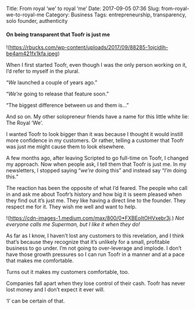 Title: From royal ‘we’ to royal ‘me’
Date: 2017-09-05 07:36
Slug: from-royal-we-to-royal-me
Category: Business
Tags: entrepreneurship, transparency, solo founder, authenticity

#### On being transparent that Toofr is just me

!(https://rbucks.com/wp-content/uploads/2017/09/88285-1ojcidih-be4am421fx1kfa.jpeg)

When I first started Toofr, even though I was the only person working on it, I’d refer to myself in the plural.

“*We* launched a couple of years ago.”

“*We’re* going to release that feature soon.”

“The biggest difference between *us* and them is…”

And so on. My other solopreneur friends have a name for this little white lie: The Royal ‘We’.

I wanted Toofr to look bigger than it was because I thought it would instill more confidence in my customers. Or rather, telling a customer that Toofr was just me might cause them to look elsewhere.

A few months ago, after leaving Scripted to go full-time on Toofr, I changed my approach. Now when people ask, I tell them that Toofr is just me. In my newsletters, I stopped saying “*we’re* doing this” and instead say “*I’m* doing this.”

The reaction has been the opposite of what I’d feared. The people who call in and ask me about Toofr’s history and how big it is seem pleased when they find out it’s just me. They like having a direct line to the founder. They respect me for it. They wish me well and want to help.

!(https://cdn-images-1.medium.com/max/800/0*FXBEoItOHVxebr3j.)
*Not everyone calls me Superman, but I like it when they do!*

As far as I know, I haven’t lost any customers to this revelation, and I think that’s because they recognize that it’s unlikely for a small, profitable business to go under. I’m not going to over-leverage and implode. I don’t have those growth pressures so I can run Toofr in a manner and at a pace that makes me comfortable.

Turns out it makes my customers comfortable, too.

Companies fall apart when they lose control of their cash. Toofr has never lost money and I don’t expect it ever will.

‘I’ can be certain of that.